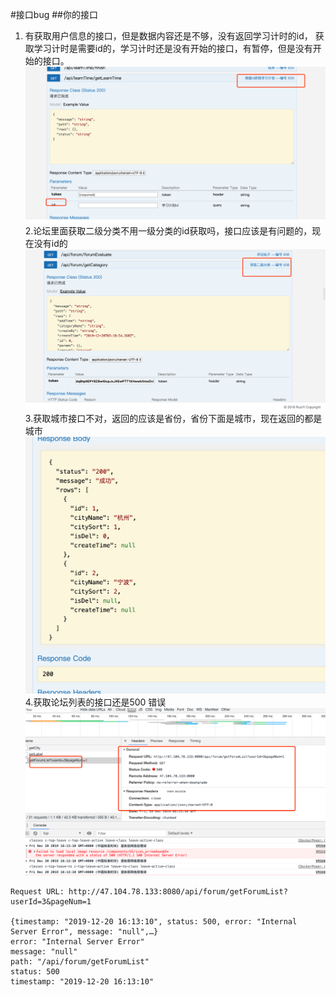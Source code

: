 #接口bug 
##你的接口
1. 有获取用户信息的接口，但是数据内容还是不够，没有返回学习计时的id， 获取学习计时是需要id的，学习计时还是没有开始的接口，有暂停，但是没有开始的接口。
![img](./img/1.png)
2.论坛里面获取二级分类不用一级分类的id获取吗，接口应该是有问题的，现在没有id的
![img](./img/2.png)
3.获取城市接口不对，返回的应该是省份，省份下面是城市，现在返回的都是城市
![img](./img/3.png)
4.获取论坛列表的接口还是500 错误
![img](./img/4.png)
```$xslt
Request URL: http://47.104.78.133:8080/api/forum/getForumList?userId=3&pageNum=1

{timestamp: "2019-12-20 16:13:10", status: 500, error: "Internal Server Error", message: "null",…}
error: "Internal Server Error"
message: "null"
path: "/api/forum/getForumList"
status: 500
timestamp: "2019-12-20 16:13:10"
```


